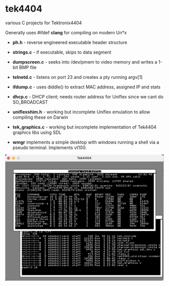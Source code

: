 # tek4404
various C projects for Tektronix4404

Generally uses #ifdef __clang__ for compiling on modern Un*x 

- **ph.h**          - reverse engineered executable header structure<br>
- **strings.c**     - if executable, skips to data segment<br>
- **dumpscreen.c**  - seeks into /dev/pmem to video memory and writes a 1-bit BMP file<br>
- **telnetd.c**  - listens on port 23 and creates a pty running argv[1]<br>
- **ifdump.c**  - uses diddle() to extract MAC address, assigned IP and stats<br>
- **dhcp.c**  - DHCP client; needs router address for Uniflex since we cant do SO_BROADCAST <br>

- **uniflexshim.h**  - working but incomplete Uniflex emulation to allow compiling these on Darwin<br>

- **tek_graphics.c** - working but incomplete implementation of Tek4404 graphics libs using SDL 
- **wmgr** implements a simple desktop with windows running a shell via a pseudo terminal.  Implements vt100.

![alt text](https://github.com/Elektraglide/tek4404/blob/main/wmgr/tek4404_wmgr.png?raw=true)

